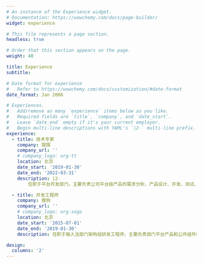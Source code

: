 ```yaml
---
# An instance of the Experience widget.
# Documentation: https://wowchemy.com/docs/page-builder/
widget: experience

# This file represents a page section.
headless: true

# Order that this section appears on the page.
weight: 40

title: Experience
subtitle:

# Date format for experience
#   Refer to https://wowchemy.com/docs/customization/#date-format
date_format: Jan 2006

# Experiences.
#   Add/remove as many `experience` items below as you like.
#   Required fields are `title`, `company`, and `date_start`.
#   Leave `date_end` empty if it's your current employer.
#   Begin multi-line descriptions with YAML's `|2-` multi-line prefix.
experience:
  - title: 技术专家
    company: 探探
    company_url: ''
    # company_logo: org-tt
    location: 北京
    date_start: '2019-01-30'
    date_end: '2022-03-31'
    description: |2-
        任职于平台开发部门，主要负责公司平台级产品的需求分析、产品设计、开发、测试、运维、推广等产品全流程的工作。主要工作成绩有：1. 搭建客户端监控平台，实现对客户端（iOS、Android）App 线上质量和稳定性的监测。达到及时发现线上问题、尽可能帮助研发排查问题的目的。2. 从零搭建一套面向研发和 QA 的平台，梳理和优化研发交付流程，提高后端服务和前端 App 的发版效率，实现秒级上线，分钟级扩容；

  - title: 开发工程师
    company: 搜狗
    company_url: ''
    # company_logo: org-sogo
    location: 北京
    date_start: '2015-07-01'
    date_end: '2019-01-30'
    description: 任职于输入法部门架构组研发工程师，主要负责部门平台产品和公共组件的研发，以及技术难点的调研及攻克。主要工作成绩有：从零搭建一套崩溃监控分析平台，实现对崩溃率的监控，并对崩溃进行分类，最终显著降低输入法产品在全平台的崩溃率。

design:
  columns: '2'
---
```

